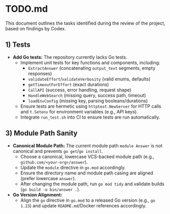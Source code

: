 # TODO.md

This document outlines the tasks identified during the review of the project, based on findings by Codex.

## 1) Tests

- **Add Go tests:** The repository currently lacks Go tests.
    - Implement unit tests for key functions and components, including:
        - `ExtractAnswer` (concatenating `output_text` segments, empty responses)
        - `validateEffort`/`validateVerbosity` (valid enums, defaults)
        - `getTimeoutForEffort` (exact durations)
        - `CallAPI` (success, error handling, request shape)
        - `HandleWebSearch` (missing query, success path, timeout)
        - `loadEnvConfig` (missing key, parsing booleans/durations)
    - Ensure tests are hermetic using `httptest.NewServer` for HTTP calls and `t.Setenv` for environment variables (e.g., API keys).
    - Integrate `run_test.sh` into CI to ensure tests are run automatically.


    
    

## 3) Module Path Sanity

- **Canonical Module Path:** The current module path `module Answer` is not canonical and prevents `go get`/`go install`.
    - Choose a canonical, lowercase VCS-backed module path (e.g., `github.com/<your-org>/answer`).
    - Update the `module` directive in `go.mod` accordingly.
    - Ensure the directory name and module path casing are aligned (prefer lowercase `answer`).
    - After changing the module path, run `go mod tidy` and validate builds (`go build -o bin/answer .`).
- **Go Version Alignment:**
    - Align the `go` directive in `go.mod` to a released Go version (e.g., `go 1.23`) and update `README.md`/Docker references accordingly.
